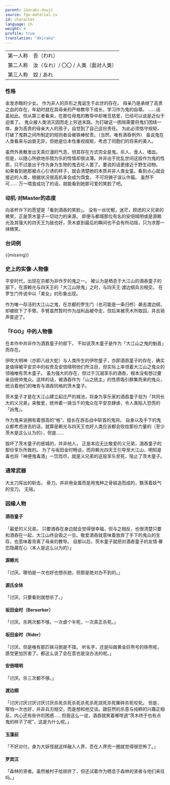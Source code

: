 ```yaml
---
parent: ibaraki-douji
source: fgo-material-iv
id: character
language: zh
weight: 4
profile: true
translation: "Akiraka"
---
```


<table>
  <tr><td>第一人称</td><td>吾（われ）</td></tr>
  <tr><td>第二人称</td><td>汝（なれ）/ 〇〇 / 人类（面对人类）</td></tr>
  <tr><td>第三人称</td><td>奴 / あれ</td></tr>
</table>

### 性格

金发赤眼的少女。
作为非人的异形之鬼诞生于此世的存在。
母亲乃是承继了高贵之血的存在，年幼时就在其母亲的严格教导下成长，学习作为鬼的自尊。
……话虽如此。但从第三者看来，在那位母鬼的教导中却难觅慈爱，已经可以说是近似于迫害了。
鬼众被人类消灭因而走上穷途末路。为打破这一困局需要将鬼们团结一体，身为高贵的母亲大人的孩子，自觉到了自己这份责任。
为此必须恪守规矩，打破了鬼群之间所制定的规则者会被铁棒杖责。（当然，唯有酒吞例外）
虽说鬼在人类看来与凶兽无异，但她是位本性重视规矩，考虑了同胞们的将来的美人。

虽然外表散发出天真烂漫的气息，但其存在方式完全是鬼。杀人、食人、嗜血。
但是，以随心所欲地杀戮为乐的性情却很淡薄。并非出于扰乱世间这般作为鬼的性质，只不过是出于作为身为生物的鬼去吃人罢了。要说的话更接近于野生动物。
如果看到她那被点心引诱的样子，就会清楚她的本质并非人类女童。看到点心就会接近的人类，根据状况很高机率会成为饵食。
不可将狮子误认作猫。
虽然不可……
万一喂食成功了的话，就能看到她那可爱的笑脸了吧。

### 动机·对Master的态度

向圣杯许下的愿望是「看到酒吞的笑脸」。
没有一丝忧郁，迷茫，顾虑的义兄弟的微笑，正是茨木童子一切动力的来源。
即便与都城那位有名的安倍晴明或是源赖光及其强大的四天王为敌也好，茨木直到最后的瞬间也不会有所动摇，只为求那一抹微笑。

### 台词例

{{missing}}

### 史上的实像·人物像

平安时代，出现在京都为非作歹的鬼之一。
被认为是栖息于大江山的酒吞童子的部下，在源赖光与四天王的「大江山除鬼」之时，与四天王·渡边纲兵刃相交。
在罗生门传说中以「美女」的形象出现。

作为唯一存活的大江山之鬼，在京都的罗生门（也可能是一条归桥）袭击渡边纲，却被砍下了手臂。手臂虽然暂时作为战利品被夺走，但后来被茨木所取回，并且销声匿迹了。

### 『FGO』中的人物像

在本作中并非作为酒吞童子的部下，
不如说茨木童子是作为「大江山之鬼的魁首」而存在。

伊吹大明神（亦即八歧大蛇）与人类所生的伊吹童子，亦即酒吞童子的存在，确实是值得被平安京中的权贵及安倍晴明他们所注目，但实际上率领着大江山之鬼众的领袖唯有茨木童子。
虽为强大的存在，但过于沉溺享乐的酒吞，根本没有想过要亲自统帅鬼众。这样的话，被酒吞作为「山之统主」的性质吸引群集而来的鬼众，统治着他们的唯有与酒吞同格的茨木童子。

茨木童子才是在大江山建立起庄严的城池，将身为享乐家的酒吞童子视为「共同长大的义兄弟」来敬爱，统帅着一骑当千的鬼众在平安京肆虐，令人类陷入恐慌的「凶鬼」。

作为鬼来说拥有着很高的“格”，擅长在游击战中斩首的鬼将。
自身以及手下的鬼众都考虑进去的话，就算是赖光与四天王也好人类应该都会败给那份力量的（至少茨木是这么认为的），但是……

毁坏了茨木童子的居城的，并非他人，
正是本应无比敬爱的义兄弟，酒吞童子的那份享乐所致的。
为了与坂田金时畅谈，而将赖光四天王引导至大江山，明知是毒也将「神便鬼毒酒」一饮而尽，就是义兄弟的这般享乐至死，阻止了茨木童子。

### 通常武器

大太刀挥出的斩击。
骨刀。并非用金属而是用鬼种之骨锻造而成的，飘荡着妖气的宝刀。
无铭。

### 因缘人物

#### 酒吞童子

「最爱的义兄弟。
只要酒吞在身边就会觉得很幸福，但与之相反，也很清楚只要和酒吞在一起，大江山终会毁之一旦。敬爱酒吞就意味着放弃了手下的鬼众的生存，也意味着背离了母亲的教导。
自那以后，茨木童子就把对酒吞童子的友情·眷恋隐藏在心（本人是这么以为的）」

#### 源赖光

「讨厌。哪怕是一次也好也想杀她，但那是绝对办不到的。」

#### 源氏全体

「讨厌。只要看到就想杀了。」

#### 坂田金时（Berserker）

「讨厌。杀两次都不够。一次虐个半死，一次真正杀死。」

#### 坂田金时（Rider）

「讨厌。但是唯有那匹铁马倒是不错。
听名字，还是叫做黄金巨熊号的铁熊呢，感觉更加厉害了。都这么说了会在意也是没办法的呢。」

#### 安倍晴明

「讨厌。杀三次都不够。」

#### 渡边纲

「讨厌讨厌讨厌讨厌讨厌杀死杀死杀死杀死杀死烧死杀死撕碎杀死咬死。
但是，哪怕一次也好，并非兵刃相交，而是想和他交谈。跟狂然的杀意与纯粹的兴趣正相反，内心还有些许的困惑……但我这么一说，酒吞就笑着嘟哝道“茨木终于也有点鬼的样子了呢”，这是为什么呢。」

#### 玉藻前

「不好对付。身为大妖怪就这样融入人界，吾在人界兜一圈就觉得很恐怖了。」

#### 罗宾汉

「森林的贤者。虽然被村子给排挤了，但还试着作为栖息于森林的贤者与他们来往吗。」
